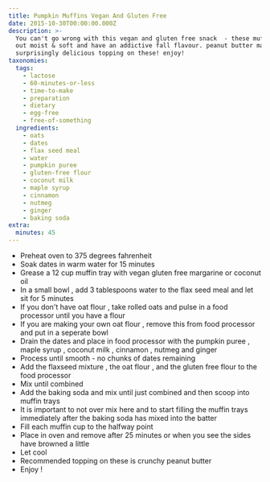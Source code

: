 ```yaml
---
title: Pumpkin Muffins Vegan And Gluten Free
date: 2015-10-30T00:00:00.000Z
description: >-
  You can't go wrong with this vegan and gluten free snack  - these muffins turn
  out moist & soft and have an addictive fall flavour. peanut butter makes a
  surprisingly delicious topping on these! enjoy!
taxonomies:
  tags:
    - lactose
    - 60-minutes-or-less
    - time-to-make
    - preparation
    - dietary
    - egg-free
    - free-of-something
  ingredients:
    - oats
    - dates
    - flax seed meal
    - water
    - pumpkin puree
    - gluten-free flour
    - coconut milk
    - maple syrup
    - cinnamon
    - nutmeg
    - ginger
    - baking soda
extra:
  minutes: 45
---
```

 - Preheat oven to 375 degrees fahrenheit
 - Soak dates in warm water for 15 minutes
 - Grease a 12 cup muffin tray with vegan gluten free margarine or coconut oil
 - In a small bowl , add 3 tablespoons water to the flax seed meal and let sit for 5 minutes
 - If you don't have oat flour , take rolled oats and pulse in a food processor until you have a flour
 - If you are making your own oat flour , remove this from food processor and put in a seperate bowl
 - Drain the dates and place in food processor with the pumpkin puree , maple syrup , coconut milk , cinnamon , nutmeg and ginger
 - Process until smooth - no chunks of dates remaining
 - Add the flaxseed mixture , the oat flour , and the gluten free flour to the food processor
 - Mix until combined
 - Add the baking soda and mix until just combined and then scoop into muffin trays
 - It is important to not over mix here and to start filling the muffin trays immediately after the baking soda has mixed into the batter
 - Fill each muffin cup to the halfway point
 - Place in oven and remove after 25 minutes or when you see the sides have browned a little
 - Let cool
 - Recommended topping on these is crunchy peanut butter
 - Enjoy !
